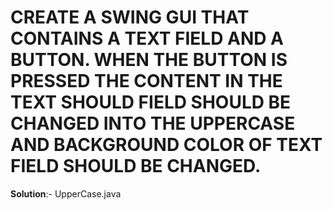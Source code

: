 # CREATE A SWING GUI THAT CONTAINS A TEXT FIELD AND A BUTTON. WHEN THE BUTTON IS PRESSED THE CONTENT IN THE TEXT SHOULD FIELD SHOULD BE CHANGED INTO THE UPPERCASE AND BACKGROUND COLOR OF TEXT FIELD SHOULD BE CHANGED.

**Solution**:- UpperCase.java